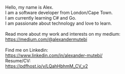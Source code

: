 Hello, my name is Alex. <br>
I am a software developer from London/Cape Town.<br>
I am currently learning C# and Go. <br>
I am passionate about technology and love to learn. <br>
<br>
Read more about my work and interests on my medium:<br>
https://medium.com/@alexandermutebi<br>
<br>
Find me on Linkedin:<br>
https://www.linkedin.com/in/alexander-mutebi/
<br>
Resume/CV:<br> 
https://pdfhost.io/v/LQahHbhmM_CV_v2

<!---
mewteebee/mewteebee is a ✨ special ✨ repository because its `README.md` (this file) appears on your GitHub profile.
You can click the Preview link to take a look at your changes.
--->
